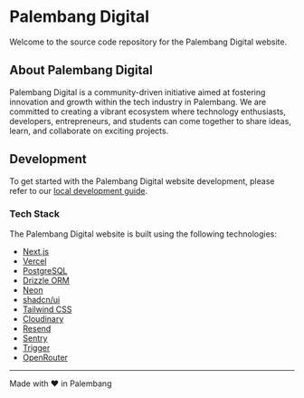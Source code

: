 # Palembang Digital

Welcome to the source code repository for the Palembang Digital website.

## About Palembang Digital

Palembang Digital is a community-driven initiative aimed at fostering innovation and growth within the tech industry in Palembang. We are committed to creating a vibrant ecosystem where technology enthusiasts, developers, entrepreneurs, and students can come together to share ideas, learn, and collaborate on exciting projects.

## Development

To get started with the Palembang Digital website development, please refer to our [local development guide](./docs/local_development.md).

### Tech Stack

The Palembang Digital website is built using the following technologies:

- [Next.js](https://nextjs.org)
- [Vercel](https://vercel.com)
- [PostgreSQL](https://www.postgresql.org)
- [Drizzle ORM](https://orm.drizzle.team)
- [Neon](https://neon.tech)
- [shadcn/ui](https://ui.shadcn.com)
- [Tailwind CSS](https://tailwindcss.com)
- [Cloudinary](https://cloudinary.com)
- [Resend](https://resend.com)
- [Sentry](https://sentry.io)
- [Trigger](https://trigger.dev)
- [OpenRouter](https://openrouter.ai)

---

Made with ❤️ in Palembang
